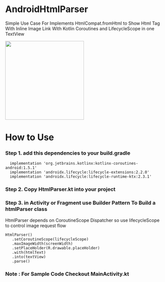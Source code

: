 # AndroidHtmlParser
Simple Use Case For Implements HtmlCompat.fromHtml to Show Html Tag With Inline Image Link With Kotlin Coroutines and LifecycleScope in one TextView

<p align="left">
  <img src="https://user-images.githubusercontent.com/55354691/138512438-f37264f5-c72f-48cc-82de-ad519748fe52.jpg" width="250">
</p>


# How to Use

### Step 1. add this dependencies to your build.gradle

```
  implementation 'org.jetbrains.kotlinx:kotlinx-coroutines-android:1.5.1'
  implementation 'androidx.lifecycle:lifecycle-extensions:2.2.0'
  implementation 'androidx.lifecycle:lifecycle-runtime-ktx:2.3.1'
```

### Step 2. Copy HtmlParser.kt into your project


### Step 3. in Activity or Fragment use Builder Pattern To Build a htmlParser class
HtmlParser depends on CoroutineScope Dispatcher so use lifecycleScope to control  image request flow

```
HtmlParser()
   .setCoroutineScope(lifecycleScope)
   .maxImageWidth(screenWidth)
   .setPlaceHolder(R.drawable.placeHolder)
   .with(htmlText)
   .into(textView)
   .parse()
```

### Note : For Sample Code Checkout MainActivity.kt
